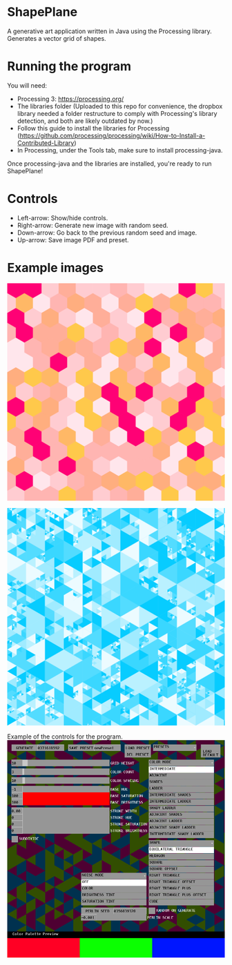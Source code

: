# ShapePlane
A generative art application written in Java using the Processing library. Generates a vector grid of shapes.

# Running the program
You will need:
* Processing 3: https://processing.org/
* The libraries folder (Uploaded to this repo for convenience, the dropbox library needed a folder restructure to comply with Processing's library detection, and both are likely outdated by now.)
* Follow this guide to install the libraries for Processing (https://github.com/processing/processing/wiki/How-to-Install-a-Contributed-Library)
* In Processing, under the Tools tab, make sure to install processing-java.
  
Once processing-java and the libraries are installed, you're ready to run ShapePlane!

# Controls
* Left-arrow: Show/hide controls.
* Right-arrow: Generate new image with random seed.
* Down-arrow: Go back to the previous random seed and image.
* Up-arrow: Save image PDF and preset.

# Example images

![Hexagon Sunset](https://github.com/ZachHofmeister/ShapePlane/blob/main/example_images/ShapePlane-2.jpg?raw=true)

![Blue Triangle Subdivision](https://github.com/ZachHofmeister/ShapePlane/blob/main/example_images/ShapePlane%20blue.png?raw=true)

Example of the controls for the program.
![Controls](https://github.com/ZachHofmeister/ShapePlane/blob/main/example_images/ShapePlane%20Controls.jpg?raw=true)
